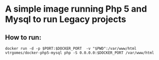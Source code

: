 # A simple image running Php 5 and Mysql to run Legacy projects

## How to run: 
 
    docker run -d -p $PORT:$DOCKER_PORT  -v "$PWD":/var/www/html vtrgomes/docker-php5-mysql php -S 0.0.0.0:$DOCKER_PORT /var/www/html